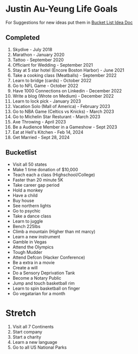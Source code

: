 # Justin Au-Yeung Life Goals 
For Suggestions for new ideas put them in [Bucket List Idea Doc](https://docs.google.com/document/d/1mr2loKbFlh8Y5DQQ4mg4Q0CP9Uzng-uLfvdrehrqDG4/edit?usp=sharing) 

## Completed 
1. Skydive - July 2018
2. Marathon - January 2020
3. Tattoo - September 2020
4. Officiant for Wedding - September 2021
5. Stay at 5 star hotel (Encore Boston Harbor) - June 2021
6. Take a cooking class (Meatballs) - September 2022
7. Learn to bridge (cards) - October 2022
8. Go to NFL Game - October 2022
9. Have 1000 Connections on Linkedin - December 2022
10. Write a blog (Wrote on Medium) - December 2022
11. Learn to lock pick - January 2023
12. Vacation Solo (Mall of America) - February 2023 
13. Go to NBA Game (Celtics vs Knicks) - March 2023
14. Go to Michelin Star Resturant - March 2023
15. Axe Throwing - April 2023
16. Be a Audience Member in a Gameshow - Sept 2023
17. Eat at Hell's Kitchen - Feb 14, 2024
18. Get Married - Sept 28, 2024

## Bucketlist 
- Visit all 50 states
- Make 1 time donation of $10,000
- Teach each a class (Highschool/College)
- Faster than 20 minute 5K
- Take career gap period
- Hold a monkey
- Have a child
- Buy house
- See northern lights
- Go to psychic
- Take a dance class
- Learn to juggle
- Bench 225lbs
- Climb a mountain (Higher than mt marcy)
- Learn a new instrument
- Gamble in Vegas
- Attend the Olympics
- Tough Mudder
- Attend Defcon (Hacker Conference)
- Be a extra in a movie
- Create a will
- Do a Sensory Deprivation Tank
- Become a Notary Public
- Jump and touch basketball rim
- Learn to spin basketball on finger
- Go vegatarian for a month

# Stretch 
1. Visit all 7 Continents
2. Start company 
3. Start a charity
4. Learn a new language
5. Go to all US National Parks
